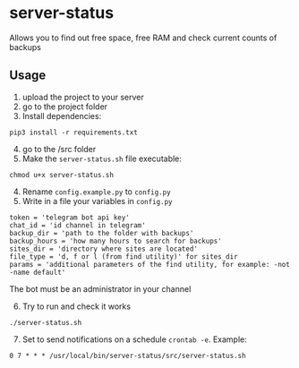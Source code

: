 # server-status

Allows you to find out free space, free RAM and check current counts of backups

## Usage
1. upload the project to your server
2. go to the project folder
3. Install dependencies:
```
pip3 install -r requirements.txt
```
4. go to the /src folder
5. Make the `server-status.sh` file executable:
 ```
 chmod u+x server-status.sh
 ```
4. Rename `config.example.py` to `config.py`
5. Write in a file your variables in `config.py`
```
token = 'telegram bot api key'
chat_id = 'id channel in telegram'
backup_dir = 'path to the folder with backups'
backup_hours = 'how many hours to search for backups'
sites_dir = 'directory where sites are located'
file_type = 'd, f or l (from find utility)' for sites_dir
params = 'additional parameters of the find utility, for example: -not -name default'
```
The bot must be an administrator in your channel

6. Try to run and check it works
```
./server-status.sh
```
7. Set to send notifications on a schedule `crontab -e`. Example:
```
0 7 * * * /usr/local/bin/server-status/src/server-status.sh
```
